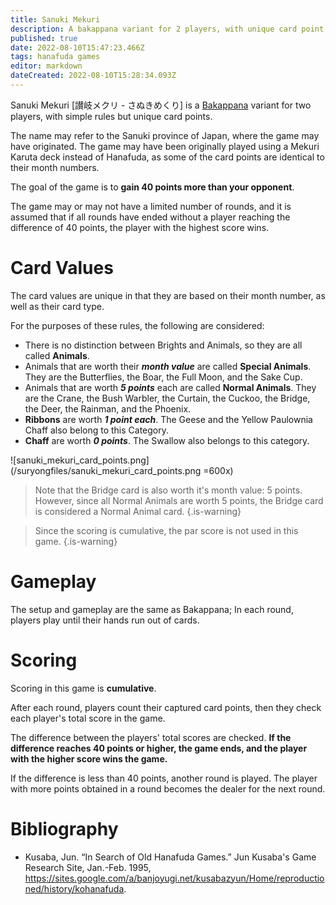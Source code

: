 ```yaml
---
title: Sanuki Mekuri
description: A bakappana variant for 2 players, with unique card point values.
published: true
date: 2022-08-10T15:47:23.466Z
tags: hanafuda games
editor: markdown
dateCreated: 2022-08-10T15:28:34.093Z
---
```


Sanuki Mekuri [讃岐メクリ - さぬきめくり] is a [Bakappana](/en/hanafuda/games/bakappana) variant for two players, with simple rules but unique card points.

The name may refer to the Sanuki province of Japan, where the game may have originated. The game may have been originally played using a Mekuri Karuta deck instead of Hanafuda, as some of the card points are identical to their month numbers.

The goal of the game is to **gain 40 points more than your opponent**.

The game may or may not have a limited number of rounds, and it is assumed that if all rounds have ended without a player reaching the difference of 40 points, the player with the highest score wins.

# Card Values
The card values are unique in that they are based on their month number, as well as their card type.

For the purposes of these rules, the following are considered:
- There is no distinction between Brights and Animals, so they are all called **Animals**.
- Animals that are worth their ***month value*** are called **Special Animals**. 
They are the Butterflies, the Boar, the Full Moon, and the Sake Cup.
- Animals that are worth ***5 points*** each are called **Normal Animals**. 
They are the Crane, the Bush Warbler, the Curtain, the Cuckoo, the Bridge, the Deer, the Rainman, and the Phoenix.
- **Ribbons** are worth ***1 point each***. 
The Geese and the Yellow Paulownia Chaff also belong to this Category.
- **Chaff** are worth ***0 points***. 
The Swallow also belongs to this category.

![sanuki_mekuri_card_points.png](/suryongfiles/sanuki_mekuri_card_points.png =600x)

> Note that the Bridge card is also worth it's month value: 5 points. However, since all Normal Animals are worth 5 points, the Bridge card is considered a Normal Animal card.
{.is-warning}

> Since the scoring is cumulative, the par score is not used in this game.
{.is-warning}

# Gameplay
The setup and gameplay are the same as Bakappana; In each round, players play until their hands run out of cards.


# Scoring
Scoring in this game is **cumulative**.

After each round, players count their captured card points, then they check each player's total score in the game.

The difference between the players' total scores are checked. **If the difference reaches 40 points or higher, the game ends, and the player with the higher score wins the game.**

If the difference is less than 40 points, another round is played. The player with more points obtained in a round becomes the dealer for the next round.

# Bibliography
- Kusaba, Jun. “In Search of Old Hanafuda Games.” Jun Kusaba's Game Research Site, Jan.-Feb. 1995, https://sites.google.com/a/banjoyugi.net/kusabazyun/Home/reproductioned/history/kohanafuda.
